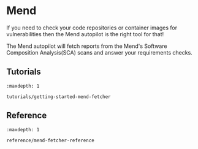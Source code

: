 <!--
SPDX-FileCopyrightText: 2024 grow platform GmbH

SPDX-License-Identifier: MIT
-->

# Mend

If you need to check your code repositories or container images for vulnerabilities then the Mend autopilot is the right tool for that!

The Mend autopilot will fetch reports from the Mend's Software Composition Analysis(SCA) scans and answer your requirements checks.

## Tutorials

```{toctree}
:maxdepth: 1

tutorials/getting-started-mend-fetcher
```

## Reference

```{toctree}
:maxdepth: 1

reference/mend-fetcher-reference
```
